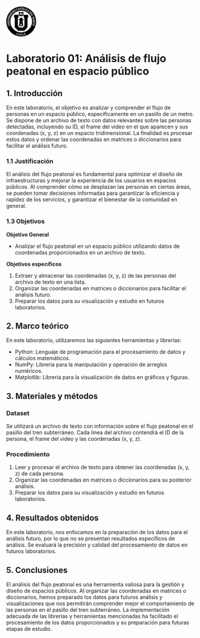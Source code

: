 ![Logo UCN](images/60x60-ucn-negro.png)

# Laboratorio 01: Análisis de flujo peatonal en espacio público

## 1. Introducción

En este laboratorio, el objetivo es analizar y comprender el flujo de personas en un espacio público, específicamente en un pasillo de un metro. Se dispone de un archivo de texto con datos relevantes sobre las personas detectadas, incluyendo su ID, el frame del video en el que aparecen y sus coordenadas (x, y, z) en un espacio tridimensional. La finalidad es procesar estos datos y ordenar las coordenadas en matrices o diccionarios para facilitar el análisis futuro.

### 1.1 Justificación

El análisis del flujo peatonal es fundamental para optimizar el diseño de infraestructuras y mejorar la experiencia de los usuarios en espacios públicos. Al comprender cómo se desplazan las personas en ciertas áreas, se pueden tomar decisiones informadas para garantizar la eficiencia y rapidez de los servicios, y garantizar el bienestar de la comunidad en general.

### 1.3 Objetivos

**Objetivo General**

- Analizar el flujo peatonal en un espacio público utilizando datos de coordenadas proporcionados en un archivo de texto.

**Objetivos específicos**

1. Extraer y almacenar las coordenadas (x, y, z) de las personas del archivo de texto en una lista.
2. Organizar las coordenadas en matrices o diccionarios para facilitar el análisis futuro.
3. Preparar los datos para su visualización y estudio en futuros laboratorios.

## 2. Marco teórico

En este laboratorio, utilizaremos las siguientes herramientas y librerías:

- Python: Lenguaje de programación para el procesamiento de datos y cálculos matemáticos.
- NumPy: Librería para la manipulación y operación de arreglos numéricos.
- Matplotlib: Librería para la visualización de datos en gráficos y figuras.

## 3. Materiales y métodos

### Dataset

Se utilizará un archivo de texto con información sobre el flujo peatonal en el pasillo del tren subterráneo. Cada línea del archivo contendrá el ID de la persona, el frame del video y las coordenadas (x, y, z).

### Procedimiento

1. Leer y procesar el archivo de texto para obtener las coordenadas (x, y, z) de cada persona.
2. Organizar las coordenadas en matrices o diccionarios para su posterior análisis.
3. Preparar los datos para su visualización y estudio en futuros laboratorios.

## 4. Resultados obtenidos

En este laboratorio, nos enfocamos en la preparación de los datos para el análisis futuro, por lo que no se presentan resultados específicos de análisis. Se evaluará la precisión y calidad del procesamiento de datos en futuros laboratorios.

## 5. Conclusiones

El análisis del flujo peatonal es una herramienta valiosa para la gestión y diseño de espacios públicos. Al organizar las coordenadas en matrices o diccionarios, hemos preparado los datos para futuros análisis y visualizaciones que nos permitirán comprender mejor el comportamiento de las personas en el pasillo del tren subterráneo. La implementación adecuada de las librerías y herramientas mencionadas ha facilitado el procesamiento de los datos proporcionados y su preparación para futuras etapas de estudio.